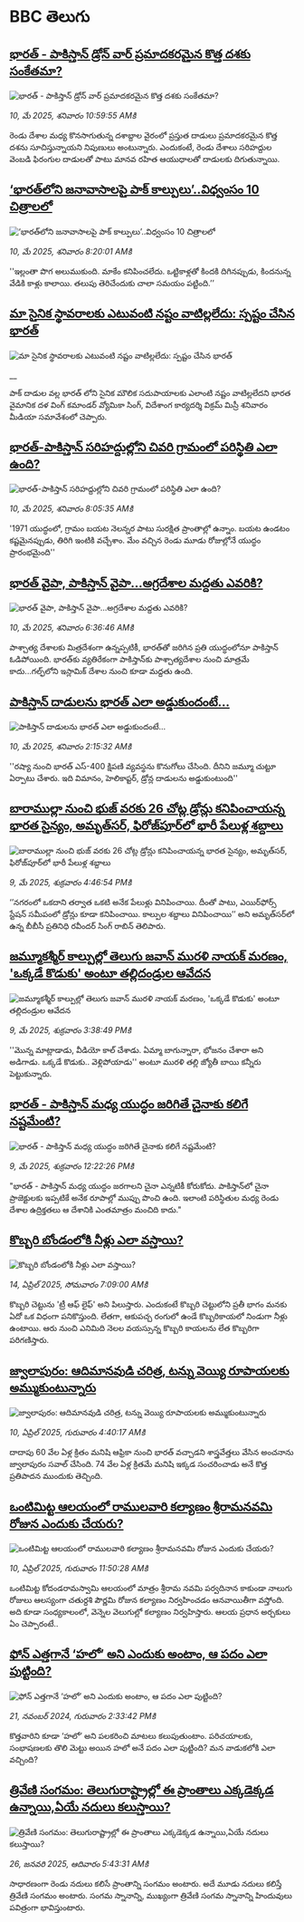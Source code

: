 # BBC తెలుగు## [భారత్ - పాకిస్తాన్ డ్రోన్ వార్ ప్రమాదకరమైన కొత్త దశకు సంకేతమా?](https://www.bbc.com/telugu/articles/c2e3dly1g84o?at_campaign=githubrss)![భారత్ - పాకిస్తాన్ డ్రోన్ వార్ ప్రమాదకరమైన కొత్త దశకు సంకేతమా?](https://ichef.bbci.co.uk/ace/standard/240/cpsprodpb/acf8/live/df86afb0-2d8d-11f0-a1d5-03cc47d2c74e.jpg)_10, మే 2025, శనివారం 10:59:55 AMకి_రెండు దేశాల మధ్య కొనసాగుతున్న దశాబ్దాల వైరంలో ప్రస్తుత దాడులు ప్రమాదకరమైన కొత్త దశను సూచిస్తున్నాయని నిపుణులు అంటున్నారు. ఎందుకంటే, రెండు దేశాలు సరిహద్దుల వెంబడి ఫిరంగుల దాడులతో పాటు మానవ రహిత ఆయుధాలతో దాడులకు దిగుతున్నాయి.## [‘భారత్‌లోని జనావాసాలపై  పాక్ కాల్పులు’..విధ్వంసం 10 చిత్రాలలో ](https://www.bbc.com/telugu/articles/c057gmz1nrdo?at_campaign=githubrss)![‘భారత్‌లోని జనావాసాలపై  పాక్ కాల్పులు’..విధ్వంసం 10 చిత్రాలలో ](https://ichef.bbci.co.uk/ace/standard/240/cpsprodpb/f9f7/live/57639eb0-2d77-11f0-b7c9-6981ad654c8d.jpg)_10, మే 2025, శనివారం 8:20:01 AMకి_''ఇల్లంతా పొగ అలుముకుంది. మాకేం కనిపించలేదు. ఒట్టికాళ్లతో కిందకి దిగినప్పుడు, కిందనున్న వేడికి కాళ్లు కాలాయి. తలుపు తెరిచేందుకు చాలా సమయం పట్టింది.’’## [మా సైనిక స్థావరాలకు ఎటువంటి నష్టం వాటిల్లలేదు: స్పష్టం చేసిన భారత్](https://www.bbc.co.uk/telugu/live/c4g3qzpvn0zt?at_campaign=githubrss)![మా సైనిక స్థావరాలకు ఎటువంటి నష్టం వాటిల్లలేదు: స్పష్టం చేసిన భారత్](https://ichef.bbci.co.uk/ace/standard/240/cpsprodpb/1156/live/c0f49060-2d67-11f0-b26b-ab62c890638b.jpg)__పాక్ దాడుల వల్ల భారత్ లోని సైనిక మౌలిక సదుపాయాలకు ఎలాంటి నష్టం వాటిల్లలేదని భారత వైమానిక దళ వింగ్ కమాండర్ వ్యోమికా సింగ్, విదేశాంగ కార్యదర్శి విక్రమ్ మిస్రీ శనివారం మీడియా సమావేశంలో చెప్పారు.## [భారత్-పాకిస్తాన్ సరిహద్దుల్లోని చివరి గ్రామంలో పరిస్థితి ఎలా ఉంది?](https://www.bbc.com/telugu/articles/clyqvg4edplo?at_campaign=githubrss)![భారత్-పాకిస్తాన్ సరిహద్దుల్లోని చివరి గ్రామంలో పరిస్థితి ఎలా ఉంది?](https://ichef.bbci.co.uk/ace/standard/240/cpsprodpb/83b0/live/65c486c0-2d74-11f0-b7c9-6981ad654c8d.jpg)_10, మే 2025, శనివారం 8:05:35 AMకి_'1971 యుద్ధంలో, గ్రామం బయట నెలన్నర పాటు సురక్షిత ప్రాంతాల్లో ఉన్నాం. బయట ఉండటం కష్టమైనప్పుడు, తిరిగి ఇంటికి వచ్చేశాం. మేం వచ్చిన రెండు మూడు రోజుల్లోనే యుద్ధం ప్రారంభమైంది''## [భారత్ వైపా, పాకిస్తాన్ వైపా...అగ్రదేశాల మద్దతు ఎవరికి?](https://www.bbc.com/telugu/articles/cql23w69ynlo?at_campaign=githubrss)![భారత్ వైపా, పాకిస్తాన్ వైపా...అగ్రదేశాల మద్దతు ఎవరికి?](https://ichef.bbci.co.uk/ace/standard/240/cpsprodpb/ed0d/live/0306a930-2ce0-11f0-8ff1-59f5dcf8e9f5.jpg)_10, మే 2025, శనివారం 6:36:46 AMకి_పాశ్చాత్య దేశాలకు మిత్రదేశంగా ఉన్నప్పటికీ, భారత్‌తో జరిగిన ప్రతి యుద్ధంలోనూ పాకిస్తాన్ ఓడిపోయింది. భారత్‌కు వ్యతిరేకంగా పాకిస్తాన్‌కు పాశ్చాత్యదేశాల నుంచి మాత్రమే కాదు...గల్ఫ్‌లోని ఇస్లామిక్ దేశాల నుంచి కూడా మద్దతు ఉంది.## [పాకిస్తాన్ దాడులను భారత్ ఎలా అడ్డుకుందంటే...](https://www.bbc.com/telugu/articles/cq69reylqzno?at_campaign=githubrss)![పాకిస్తాన్ దాడులను భారత్ ఎలా అడ్డుకుందంటే...](https://ichef.bbci.co.uk/ace/standard/240/cpsprodpb/9e70/live/56b13480-2cfc-11f0-b26b-ab62c890638b.jpg)_10, మే 2025, శనివారం 2:15:32 AMకి_''రష్యా నుంచి భారత్ ఎస్-400 క్షిపణి వ్యవస్థను కొనుగోలు చేసింది. దీనిని జమ్మూ చుట్టూ ఏర్పాటు చేశారు. ఇది విమానం, హెలికాప్టర్, డ్రోన్ల దాడులను అడ్డుకుంటుంది''## [బారాముల్లా నుంచి భుజ్ వరకు 26 చోట్ల డ్రోన్లు కనిపించాయన్న భారత సైన్యం, అమృత్‌సర్‌, ఫిరోజ్‌పూర్‌లో భారీ పేలుళ్ల శబ్దాలు](https://www.bbc.com/telugu/articles/cn5yrvl63lno?at_campaign=githubrss)![బారాముల్లా నుంచి భుజ్ వరకు 26 చోట్ల డ్రోన్లు కనిపించాయన్న భారత సైన్యం, అమృత్‌సర్‌, ఫిరోజ్‌పూర్‌లో భారీ పేలుళ్ల శబ్దాలు](https://ichef.bbci.co.uk/ace/standard/240/cpsprodpb/81a1/live/ce925880-2d01-11f0-8f57-b7237f6a66e6.jpg)_9, మే 2025, శుక్రవారం 4:46:54 PMకి_‘’నగరంలో ఒకదాని తర్వాత ఒకటి అనేక పేలుళ్లు వినిపించాయి. దీంతో పాటు, ఎయిర్‌ఫోర్స్ స్టేషన్ సమీపంలో డ్రోన్లు కూడా కనిపించాయి. కాల్పుల శబ్దాలు వినిపించాయి’’ అని అమృత్‌సర్‌లో ఉన్న బీబీసీ ప్రతినిధి రవీందర్ సింగ్ రాబిన్ తెలిపారు.## [జమ్మూకశ్మీర్ కాల్పుల్లో తెలుగు జవాన్ మురళి నాయక్ మరణం, 'ఒక్కడే కొడుకు' అంటూ తల్లిదండ్రుల ఆవేదన](https://www.bbc.com/telugu/articles/c365nlw0j8go?at_campaign=githubrss)![జమ్మూకశ్మీర్ కాల్పుల్లో తెలుగు జవాన్ మురళి నాయక్ మరణం, 'ఒక్కడే కొడుకు' అంటూ తల్లిదండ్రుల ఆవేదన](https://ichef.bbci.co.uk/ace/standard/240/cpsprodpb/6832/live/1a2f9550-2cee-11f0-b26b-ab62c890638b.jpg)_9, మే 2025, శుక్రవారం 3:38:49 PMకి_''మొన్న మాట్లాడాడు, వీడియో కాల్ చేశాడు. ఏమ్మా బాగున్నారా, భోజనం చేశారా అని అడిగాడు. ఒక్కడే కొడుకు.. వెళ్లిపోయాడు'' అంటూ మురళి తల్లి జ్యోతీ బాయి కన్నీరు పెట్టుకున్నారు.## [భారత్ - పాకిస్తాన్ మధ్య యుద్ధం జరిగితే చైనాకు కలిగే నష్టమేంటి?](https://www.bbc.com/telugu/articles/c771l1rl3elo?at_campaign=githubrss)![భారత్ - పాకిస్తాన్ మధ్య యుద్ధం జరిగితే చైనాకు కలిగే నష్టమేంటి?](https://ichef.bbci.co.uk/ace/standard/240/cpsprodpb/e6ba/live/7b51e010-2c29-11f0-8f57-b7237f6a66e6.jpg)_9, మే 2025, శుక్రవారం 12:22:26 PMకి_"భారత్ - పాకిస్తాన్ మధ్య యుద్ధం జరగాలని చైనా ఎన్నటికీ కోరుకోదు. పాకిస్తాన్‌లో చైనా ప్రాజెక్టులకు ఇప్పటికే అనేక రూపాల్లో ముప్పు పొంచి ఉంది. ఇలాంటి పరిస్థితుల మధ్య రెండు దేశాల ఉద్రిక్తతలు ఆ దేశానికి ఎంతమాత్రం మంచిది కాదు."## [కొబ్బరి బోండంలోకి నీళ్లు ఎలా వస్తాయి?](https://www.bbc.com/telugu/articles/czjn4mzxxy8o?at_campaign=githubrss)![కొబ్బరి బోండంలోకి నీళ్లు ఎలా వస్తాయి?](https://ichef.bbci.co.uk/ace/standard/240/cpsprodpb/46c5/live/684a55e0-18fd-11f0-8b11-7756b7b808cc.jpg)_14, ఏప్రిల్ 2025, సోమవారం 7:09:00 AMకి_కొబ్బరి చెట్టును 'ట్రీ ఆఫ్ లైఫ్' అని పిలుస్తారు. ఎందుకంటే కొబ్బరి చెట్టులోని ప్రతీ భాగం మనకు ఏదో ఒక విధంగా పనికొస్తుంది. లేతగా, ఆకుపచ్చ రంగులో ఉండే కొబ్బరికాయలో నిండుగా నీళ్లు ఉంటాయి. ఆరు నుంచి ఎనిమిది నెలల వయస్సున్న కొబ్బరి కాయలను లేత కొబ్బరిగా పరిగణిస్తారు.## [జ్వాలాపురం: ఆదిమానవుడి చరిత్ర, టన్ను వెయ్యి రూపాయలకు అమ్ముకుంటున్నారు ](https://www.bbc.com/telugu/articles/creqqnwdd5qo?at_campaign=githubrss)![జ్వాలాపురం: ఆదిమానవుడి చరిత్ర, టన్ను వెయ్యి రూపాయలకు అమ్ముకుంటున్నారు ](https://ichef.bbci.co.uk/ace/standard/240/cpsprodpb/765e/live/b472e2d0-15b4-11f0-842b-a7355694993d.jpg)_10, ఏప్రిల్ 2025, గురువారం 4:40:17 AMకి_దాదాపు 60 వేల ఏళ్ల క్రితం మనిషి ఆఫ్రికా నుంచి భారత్ వచ్చాడని శాస్త్రవేత్తలు వేసిన అంచనాను జ్వాలాపురం సవాల్ చేసింది. 74 వేల ఏళ్ల క్రితమే మనిషి ఇక్కడ సంచరించాడు అనే కొత్త ప్రతిపాదన ముందుకు తెచ్చింది.## [ఒంటిమిట్ట ఆలయంలో రాములవారి కల్యాణం శ్రీరామనవమి రోజున ఎందుకు చేయరు?](https://www.bbc.com/telugu/articles/ce822j5e465o?at_campaign=githubrss)![ఒంటిమిట్ట ఆలయంలో రాములవారి కల్యాణం శ్రీరామనవమి రోజున ఎందుకు చేయరు?](https://ichef.bbci.co.uk/ace/standard/240/cpsprodpb/fed5/live/25534d40-1601-11f0-b58a-6113af226972.jpg)_10, ఏప్రిల్ 2025, గురువారం 11:50:28 AMకి_ఒంటిమిట్ట కోదండరామస్వామి ఆలయంలో మాత్రం శ్రీరామ నవమి పర్వదినాన కాకుండా నాలుగు రోజులు ఆలస్యంగా చతుర్దశి పౌర్ణమి రోజున కల్యాణం నిర్వహించడం ఆనవాయితీగా వస్తోంది. అది కూడా సంధ్యకాలంలో, వెన్నెల వెలుగుల్లో కల్యాణం నిర్వహిస్తారు. ఆలయ ప్రధాన అర్చకులు ఏం చెప్పారంటే..## [ఫోన్ ఎత్తగానే ‘హలో’ అని ఎందుకు అంటాం, ఆ పదం ఎలా పుట్టింది?](https://www.bbc.com/telugu/articles/cgj7x7gdjq4o?at_campaign=githubrss)![ఫోన్ ఎత్తగానే ‘హలో’ అని ఎందుకు అంటాం, ఆ పదం ఎలా పుట్టింది?](https://ichef.bbci.co.uk/ace/standard/240/cpsprodpb/0618/live/7a20ebb0-a807-11ef-b21e-5359bd56d02f.jpg)_21, నవంబర్ 2024, గురువారం 2:33:42 PMకి_కొత్తవారిని కూడా ‘హలో’ అని పలకరించి మాటలు కలుపుతుంటాం.  పరిచయాలకు, సంభాషణలకు తొలి మెట్టు అయిన హలో అనే పదం ఎలా పుట్టింది? మన వాడుకలోకి ఎలా వచ్చింది?## [త్రివేణి సంగమం: తెలుగురాష్ట్రాల్లో ఈ ప్రాంతాలు ఎక్కడెక్కడ ఉన్నాయి,ఏయే నదులు కలుస్తాయి? ](https://www.bbc.com/telugu/articles/cz7elrr17jeo?at_campaign=githubrss)![త్రివేణి సంగమం: తెలుగురాష్ట్రాల్లో ఈ ప్రాంతాలు ఎక్కడెక్కడ ఉన్నాయి,ఏయే నదులు కలుస్తాయి? ](https://ichef.bbci.co.uk/ace/standard/240/cpsprodpb/9dad/live/7f50e780-da42-11ef-a37f-eba91255dc3d.jpg)_26, జనవరి 2025, ఆదివారం 5:43:31 AMకి_సాధారణంగా రెండు నదులు కలిసే ప్రాంతాన్ని సంగమం అంటారు. అదే మూడు నదులు కలిస్తే త్రివేణి సంగమం అంటారు. సంగమ స్నానాన్ని, ముఖ్యంగా త్రివేణి సంగమ స్నానాన్ని హిందువులు పవిత్రంగా భావిస్తుంటారు.